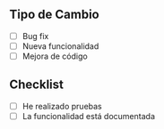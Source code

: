 ## Tipo de Cambio
- [ ] Bug fix
- [ ] Nueva funcionalidad
- [ ] Mejora de código

## Checklist
- [ ] He realizado pruebas
- [ ] La funcionalidad está documentada